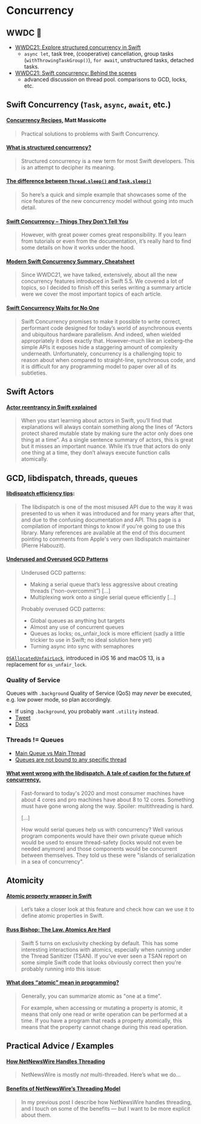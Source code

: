 # Concurrency

## WWDC 🎥

- [WWDC21: Explore structured concurrency in Swift](https://developer.apple.com/videos/play/wwdc2021/10134/)
    - `async let`, task tree, (cooperative) cancellation, group tasks (`withThrowingTaskGroup()`), `for await`, unstructured tasks, detached tasks.
- [WWDC21: Swift concurrency: Behind the scenes](https://developer.apple.com/wwdc21/10254)
    - advanced discussion on thread pool. comparisons to GCD, locks, etc.

## Swift Concurrency (`Task`, `async`, `await`, etc.)

#### [Concurrency Recipes](https://github.com/mattmassicotte/ConcurrencyRecipes), Matt Massicotte

> Practical solutions to problems with Swift Concurrency.

#### [What is structured concurrency?](https://oleb.net/2021/structured-concurrency/)

> Structured concurrency is a new term for most Swift developers. This is an attempt to decipher its meaning.

#### [The difference between `Thread.sleep()` and `Task.sleep()`](https://trycombine.com/posts/thread-task-sleep/)

> So here’s a quick and simple example that showcases some of the nice features of the new concurrency model without going into much detail.

#### [Swift Concurrency – Things They Don’t Tell You](https://wojciechkulik.pl/ios/swift-concurrency-things-they-dont-tell-you)

> However, with great power comes great responsibility. If you learn from tutorials or even from the documentation, it’s really hard to find some details on how it works under the hood.

#### [Modern Swift Concurrency Summary, Cheatsheet](https://www.andyibanez.com/posts/modern-swift-concurrency-summary-cheatsheet-thanks/)

> Since WWDC21, we have talked, extensively, about all the new concurrency features introduced in Swift 5.5. We covered a lot of topics, so I decided to finish off this series writing a summary article were we cover the most important topics of each article.

#### [Swift Concurrency Waits for No One](https://saagarjha.com/blog/2023/12/22/swift-concurrency-waits-for-no-one/)

> Swift Concurrency promises to make it possible to write correct, performant code designed for today’s world of asynchronous events and ubiquitous hardware parallelism. And indeed, when wielded appropriately it does exactly that. However–much like an iceberg–the simple APIs it exposes hide a staggering amount of complexity underneath. Unfortunately, concurrency is a challenging topic to reason about when compared to straight-line, synchronous code, and it is difficult for any programming model to paper over all of its subtleties.

## Swift Actors

#### [Actor reentrancy in Swift explained](https://www.donnywals.com/actor-reentrancy-in-swift-explained/)

> When you start learning about actors in Swift, you’ll find that explanations will always contain something along the lines of “Actors protect shared mutable state by making sure the actor only does one thing at a time”. As a single sentence summary of actors, this is great but it misses an important nuance. While it’s true that actors do only one thing at a time, they don’t always execute function calls atomically.

## GCD, libdispatch, threads, queues

#### [libdispatch efficiency tips](https://gist.github.com/tclementdev/6af616354912b0347cdf6db159c37057):

> The libdispatch is one of the most misused API due to the way it was presented to us when it was introduced and for many years after that, and due to the confusing documentation and API. This page is a compilation of important things to know if you're going to use this library. Many references are available at the end of this document pointing to comments from Apple's very own libdispatch maintainer (Pierre Habouzit).

#### [Underused and Overused GCD Patterns](https://mjtsai.com/blog/2021/03/16/underused-and-overused-gcd-patterns/)

> Underused GCD patterns:
>
>  - Making a serial queue that’s less aggressive about creating threads (“non-overcommit”) [...]
>  - Multiplexing work onto a single serial queue efficiently [...]
>
> Probably overused GCD patterns:
>
> - Global queues as anything but targets
> - Almost any use of concurrent queues
> - Queues as locks; os_unfair_lock is more efficient (sadly a little trickier to use in Swift; no ideal solution here yet)
> - Turning async into sync with semaphores

[`OSAllocatedUnfairLock`](https://developer.apple.com/documentation/os/osallocatedunfairlock), introduced in iOS 16 and macOS 13, is a replacement for `os_unfair_lock`.

### Quality of Service

Queues with `.background` Quality of Service (QoS) may *never* be executed, e.g. low power mode, so plan accordingly.
- If using `.background`, you probably want `.utility` instead.
- [Tweet](https://twitter.com/gregheo/status/1001501337907970048)
- [Docs](https://developer.apple.com/library/content/documentation/Performance/Conceptual/EnergyGuide-iOS/PrioritizeWorkWithQoS.html)

### Threads != Queues

- [Main Queue vs Main Thread](http://blog.benjamin-encz.de/post/main-queue-vs-main-thread/)
- [Queues are not bound to any specific thread](https://blog.krzyzanowskim.com/2016/06/03/queues-are-not-bound-to-any-specific-thread/)

#### [What went wrong with the libdispatch. A tale of caution for the future of concurrency.](https://tclementdev.com/posts/what_went_wrong_with_the_libdispatch.html)

> Fast-forward to today's 2020 and most consumer machines have about 4 cores and pro machines have about 8 to 12 cores. Something must have gone wrong along the way. Spoiler: multithreading is hard.
>
> [...]
>
> How would serial queues help us with concurrency? Well various program components would have their own private queue which would be used to ensure thread-safety (locks would not even be needed anymore) and those components would be concurrent between themselves. They told us these were "islands of serialization in a sea of concurrency".

## Atomicity

#### [Atomic property wrapper in Swift](https://www.onswiftwings.com/posts/atomic-property-wrapper/)

> Let’s take a closer look at this feature and check how can we use it to define atomic properties in Swift.

#### [Russ Bishop: The Law. Atomics Are Hard](http://www.russbishop.net/the-law)

> Swift 5 turns on exclusivity checking by default. This has some interesting interactions with atomics, especially when running under the Thread Sanitizer (TSAN). If you've ever seen a TSAN report on some simple Swift code that looks obviously correct then you're probably running into this issue:

#### [What does “atomic” mean in programming?](https://www.donnywals.com/what-does-atomic-mean-in-programming/)

> Generally, you can summarize atomic as "one at a time".
>
> For example, when accessing or mutating a property is atomic, it means that only one read or write operation can be performed at a time. If you have a program that reads a property atomically, this means that the property cannot change during this read operation.

## Practical Advice / Examples

#### [How NetNewsWire Handles Threading](https://inessential.com/2021/03/20/how_netnewswire_handles_threading)

> NetNewsWire is mostly *not* multi-threaded. Here’s what we do...

#### [Benefits of NetNewsWire’s Threading Model](https://inessential.com/2021/03/21/benefits_of_netnewswires_threading_model)

> In my previous post I describe how NetNewsWire handles threading, and I touch on some of the benefits — but I want to be more explicit about them.
